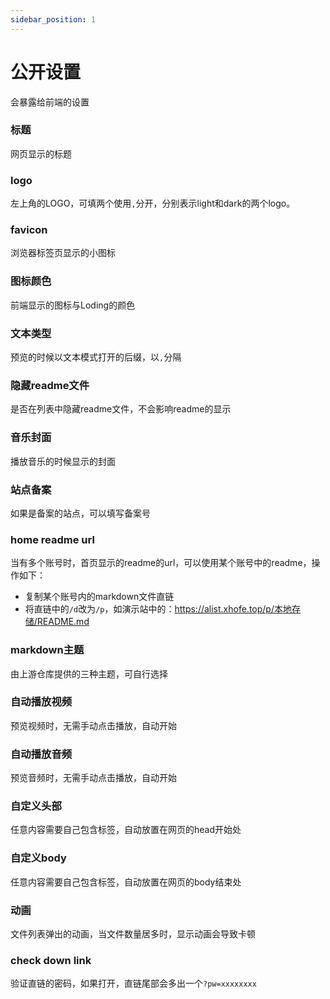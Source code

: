 ```yaml
---
sidebar_position: 1
---
```


# 公开设置
会暴露给前端的设置

### 标题
网页显示的标题
### logo
左上角的LOGO，可填两个使用`,`分开，分别表示light和dark的两个logo。
### favicon
浏览器标签页显示的小图标
### 图标颜色
前端显示的图标与Loding的颜色
### 文本类型
预览的时候以文本模式打开的后缀，以`,`分隔
### 隐藏readme文件
是否在列表中隐藏readme文件，不会影响readme的显示
### 音乐封面
播放音乐的时候显示的封面
### 站点备案
如果是备案的站点，可以填写备案号
### home readme url
当有多个账号时，首页显示的readme的url，可以使用某个账号中的readme，操作如下：
- 复制某个账号内的markdown文件直链
- 将直链中的`/d`改为`/p`，如演示站中的：https://alist.xhofe.top/p/本地存储/README.md
### markdown主题
由上游仓库提供的三种主题，可自行选择
### 自动播放视频
预览视频时，无需手动点击播放，自动开始
### 自动播放音频
预览音频时，无需手动点击播放，自动开始
### 自定义头部
任意内容需要自己包含标签，自动放置在网页的head开始处
### 自定义body
任意内容需要自己包含标签，自动放置在网页的body结束处
### 动画
文件列表弹出的动画，当文件数量居多时，显示动画会导致卡顿
### check down link
验证直链的密码，如果打开，直链尾部会多出一个`?pw=xxxxxxxx`